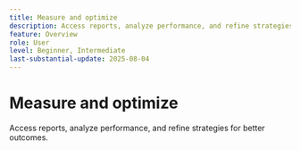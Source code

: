 ```yaml
---
title: Measure and optimize
description: Access reports, analyze performance, and refine strategies for better outcomes.\
feature: Overview
role: User
level: Beginner, Intermediate
last-substantial-update: 2025-08-04
---
```


# Measure and optimize

Access reports, analyze performance, and refine strategies for better outcomes.
